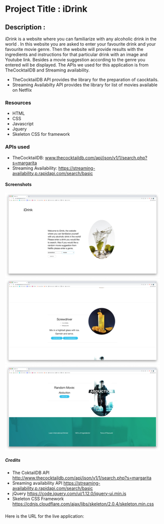 # Project Title : iDrink
## Description :
iDrink is a website where you can familiarize with any alcoholic drink in the world .
In this website you are asked to enter your  favourite drink and   your favourite movie genre. 
Then the website will provide results with the ingredients and instructions for that particular  drink with an image and  Youtube link. 
Besides a movie suggestion according to the  genre you entered will be displayed. 
The APIs we used for this application is from TheCocktailDB and Streaming availability.
* TheCocktailDB API provides the library for the preparation of caocktails.
* Streaming Availabilty API provides the library for list of movies available   on Netflix
 


### Resources
* HTML
* CSS
* Javascript
* Jquery
* Skeleton CSS for framework

### APIs used
* TheCocktailDB: www.thecocktaildb.com/api/json/v1/1/search.php?s=margarita
* Streaming Availability: https://streaming-availability.p.rapidapi.com/search/basic

#### Screenshots
![](images/sc1.png)
![](images/sc2.png)
![](images/sc3.png)

##### Credits
* The CoktailDB API http://www.thecocktaildb.com/api/json/v1/1/search.php?s=margarita
* Sreaming availability API https://streaming-availability.p.rapidapi.com/search/basic
* jQuery https://code.jquery.com/ui/1.12.0/jquery-ui.min.js
* Skeleton CSS Framework https://cdnjs.cloudflare.com/ajax/libs/skeleton/2.0.4/skeleton.min.css
 
 #####
 Here is the URL for the live application: 





